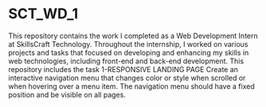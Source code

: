 # SCT_WD_1

This repository contains the work I completed as a Web Development Intern at SkillsCraft Technology. Throughout the internship, I worked on various projects and tasks that focused on developing and enhancing my skills in web technologies, including front-end and back-end development.
This repository includes the task 1-RESPONSIVE LANDING PAGE
Create an interactive navigation menu that changes color or style when scrolled or when hovering over a menu item. The navigation menu should have a fixed position and be visible on all pages.
